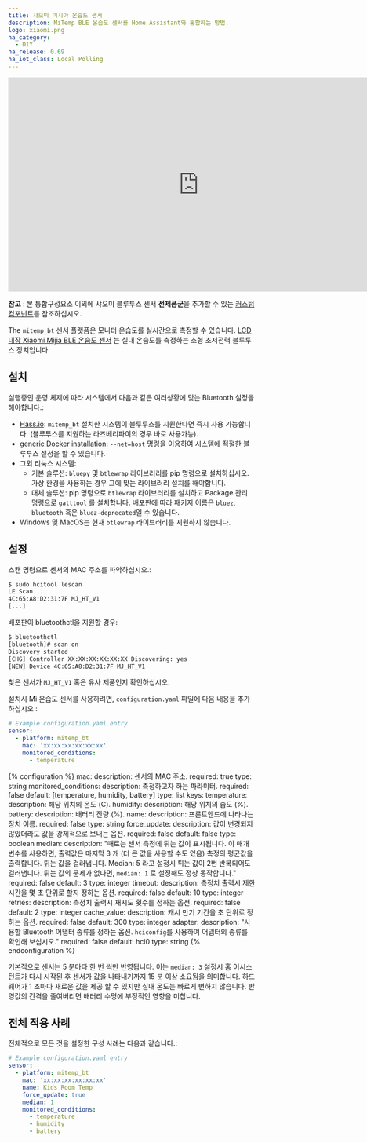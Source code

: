 ```yaml
---
title: 샤오미 미시아 온습도 센서
description: MiTemp BLE 온습도 센서를 Home Assistant와 통합하는 방법.
logo: xiaomi.png
ha_category:
  - DIY
ha_release: 0.69
ha_iot_class: Local Polling
---
```


<div class='videoWrapper'>
<iframe width="776" height="437" src="https://www.youtube.com/embed/RtJpx8BZvMw" frameborder="0" allow="accelerometer; autoplay; encrypted-media; gyroscope; picture-in-picture" allowfullscreen></iframe>
</div>

**참고** : 본 통합구성요소 이외에 샤오미 블루투스 센서 **전제품군**을 추가할 수 있는 [커스텀 컴포넌트](https://cafe.naver.com/koreassistant/1117)를 참조하십시오. 

The `mitemp_bt` 센서 플랫폼은 모니터 온습도를 실시간으로 측정할 수 있습니다.  [LCD 내장 Xiaomi Mijia BLE 온습도 센서](https://www.amazon.com/Temperature-Humidity-Xiaomi-Bluetooth-Screen-Remote/dp/B079L6N6PC) 는 실내 온습도를 측정하는 소형 초저전력 블루투스 장치입니다. 

## 설치

실행중인 운영 체제에 따라 시스템에서 다음과 같은 여러상황에 맞는 Bluetooth 설정을 해야합니다.:

- [Hass.io](/hassio/installation/): `mitemp_bt` 설치한 시스템이 블루투스를 지원한다면 즉시 사용 가능합니다. (블루투스를 지원하는 라즈베리파이의 경우 바로 사용가능).
- [generic Docker installation](/docs/installation/docker/): `--net=host` 명령을 이용하여 시스템에 적절한 블루투스 설정을 할 수 있습니다.
- 그외 리눅스 시스템:
  - 기본 솔루션: `bluepy` 및 `btlewrap` 라이브러리를 pip 명령으로 설치하십시오. 가상 환경을 사용하는 경우 그에 맞는 라이브러리 설치를 해야합니다.
  - 대체 솔루션: pip 명령으로 `btlewrap` 라이브러리를 설치하고 Package 관리 명령으로 `gatttool` 를 설치합니다. 배포판에 따라 패키지 이름은 `bluez`, `bluetooth` 혹은 `bluez-deprecated`일 수 있습니다.
- Windows 및 MacOS는 현재 `btlewrap` 라이브러리를 지원하지 않습니다. 

## 설정

스캔 명령으로 센서의 MAC 주소를 파악하십시오.:

```bash
$ sudo hcitool lescan
LE Scan ...
4C:65:A8:D2:31:7F MJ_HT_V1
[...]
```

배포판이 bluetoothctl을 지원할 경우:

```bash
$ bluetoothctl
[bluetooth]# scan on
Discovery started
[CHG] Controller XX:XX:XX:XX:XX:XX Discovering: yes
[NEW] Device 4C:65:A8:D2:31:7F MJ_HT_V1
```

찾은 센서가 `MJ_HT_V1` 혹은 유사 제품인지 확인하십시오. 

설치시 Mi 온습도 센서를 사용하려면,  `configuration.yaml` 파일에 다음 내용을 추가하십시오 :

```yaml
# Example configuration.yaml entry
sensor:
  - platform: mitemp_bt
    mac: 'xx:xx:xx:xx:xx:xx'
    monitored_conditions:
      - temperature
```

{% configuration %}
mac:
  description: 센서의 MAC 주소.
  required: true
  type: string
monitored_conditions:
  description: 측정하고자 하는 파라미터.
  required: false
  default: [temperature, humidity, battery]
  type: list
  keys:
    temperature:
      description: 해당 위치의 온도 (C).
    humidity:
      description: 해당 위치의 습도 (%).
    battery:
      description: 배터리 잔량 (%).
name:
  description: 프론트엔드에 나타나는 장치 이름.
  required: false
  type: string
force_update:
  description: 값이 변경되지 않았더라도 값을 강제적으로 보내는 옵션.
  required: false
  default: false
  type: boolean
median:
  description: "때로는 센서 측정에 튀는 값이 표시됩니다. 이 매개 변수를 사용하면, 출력값은 마지막 3 개 (더 큰 값을 사용할 수도 있음) 측정의 평균값을 출력합니다. 튀는 값을 걸러냅니다. Median: 5 라고 설정시 튀는 값이 2번 반복되어도 걸러냅니다. 튀는 값의 문제가 없다면, `median: 1` 로 설정해도 정상 동작합니다."
  required: false
  default: 3
  type: integer
timeout:
  description: 측정치 출력시 제한 시간을 몇 초 단위로 할지 정하는 옵션.
  required: false
  default: 10
  type: integer
retries:
  description: 측정치 출력시 재시도 횟수를 정하는 옵션.
  required: false
  default: 2
  type: integer
cache_value:
  description: 캐시 만기 기간을 초 단위로 정하는 옵션.
  required: false
  default: 300
  type: integer
adapter:
  description: "사용할 Bluetooth 어댑터 종류를 정하는 옵션. `hciconfig`를 사용하여 어뎁터의 종류를 확인해 보십시오."
  required: false
  default: hci0
  type: string
{% endconfiguration %}

기본적으로 센서는 5 분마다 한 번 씩만 반영됩니다. 이는 `median: 3` 설정시 홈 어시스턴트가 다시 시작된 후 센서가 값을 나타내기까지 15 분 이상 소요됨을 의미합니다. 하드웨어가 1 초마다 새로운 값을 제공 할 수 있지만 실내 온도는 빠르게 변하지 않습니다. 반영값의 간격을 줄여버리면 배터리 수명에 부정적인 영향을 미칩니다.

## 전체 적용 사례

전체적으로 모든 것을 설정한 구성 사례는 다음과 같습니다.:

```yaml
# Example configuration.yaml entry
sensor:
  - platform: mitemp_bt
    mac: 'xx:xx:xx:xx:xx:xx'
    name: Kids Room Temp
    force_update: true
    median: 1
    monitored_conditions:
      - temperature
      - humidity
      - battery
```

